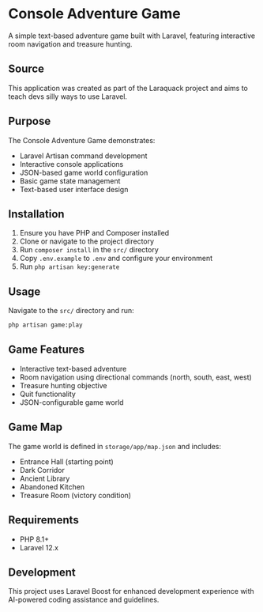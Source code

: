# Console Adventure Game

A simple text-based adventure game built with Laravel, featuring interactive room navigation and treasure hunting.

## Source

This application was created as part of the Laraquack project and aims to teach devs silly ways to use Laravel.

## Purpose

The Console Adventure Game demonstrates:
- Laravel Artisan command development
- Interactive console applications
- JSON-based game world configuration
- Basic game state management
- Text-based user interface design

## Installation

1. Ensure you have PHP and Composer installed
2. Clone or navigate to the project directory
3. Run `composer install` in the `src/` directory
4. Copy `.env.example` to `.env` and configure your environment
5. Run `php artisan key:generate`

## Usage

Navigate to the `src/` directory and run:

```bash
php artisan game:play
```

## Game Features

- Interactive text-based adventure
- Room navigation using directional commands (north, south, east, west)
- Treasure hunting objective
- Quit functionality
- JSON-configurable game world

## Game Map

The game world is defined in `storage/app/map.json` and includes:
- Entrance Hall (starting point)
- Dark Corridor
- Ancient Library
- Abandoned Kitchen
- Treasure Room (victory condition)

## Requirements

- PHP 8.1+
- Laravel 12.x

## Development

This project uses Laravel Boost for enhanced development experience with AI-powered coding assistance and guidelines.